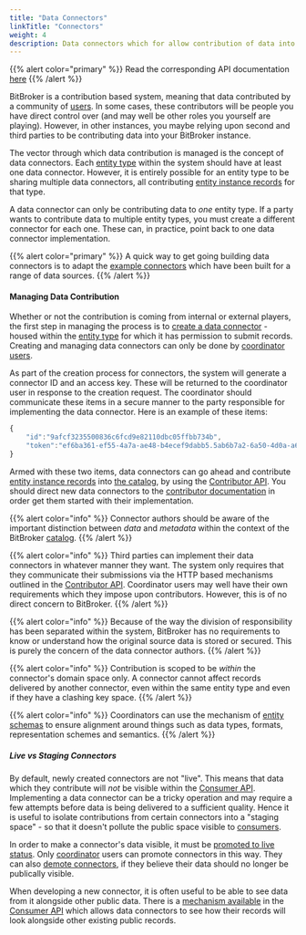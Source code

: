 ```yaml
---
title: "Data Connectors"
linkTitle: "Connectors"
weight: 4
description: Data connectors which for allow contribution of data into a BitBroker instance
---
```


{{% alert color="primary" %}}
Read the corresponding API documentation [here](/docs/coordinator/connectors/)
{{% /alert %}}

BitBroker is a contribution based system, meaning that data contributed by a community of [users](/concepts/users/#contributors). In some cases, these contributors will be people you have direct control over (and may well be other roles you yourself are playing). However, in other instances, you maybe relying upon second and third parties to be contributing data into your BitBroker instance.

The vector through which data contribution is managed is the concept of data connectors. Each [entity type](/docs/concepts/entity-types/) within the system should have at least one data connector. However, it is entirely possible for an entity type to be sharing multiple data connectors, all contributing [entity instance records](/docs/concepts/entity-types/#entity-instances) for that type.

A data connector can only be contributing data to _one_ entity type. If a party wants to contribute data to multiple entity types, you must create a different connector for each one. These can, in practice, point back to one data connector implementation.

{{% alert color="primary" %}}
A quick way to get going building data connectors is to adapt the [example connectors](/docs/examples/connectors/) which have been built for a range of data sources.
{{% /alert %}}

#### Managing Data Contribution

Whether or not the contribution is coming from internal or external players, the first step in managing the process is to [create a data connector](/docs/coordinator/connectors/#creating-a-new-connector) - housed within the [entity type](/docs/concepts/entity-types/) for which it has permission to submit records. Creating and managing data connectors can only be done by [coordinator users](/docs/concepts/users/#coordinators).

As part of the creation process for connectors, the system will generate a connector ID and an access key. These will be returned to the coordinator user in response to the creation request. The coordinator should communicate these items in a secure manner to the party responsible for implementing the data connector. Here is an example of these items:

```js
{
    "id":"9afcf3235500836c6fcd9e82110dbc05ffbb734b",
    "token":"ef6ba361-ef55-4a7a-ae48-b4ecef9dabb5.5ab6b7a2-6a50-4d0a-a6b4-f43dd6fe12d9.7777df3f-e26b-4f4e-8c80-628f915871b4"
}
```

Armed with these two items, data connectors can go ahead and contribute [entity instance records](/docs/concepts/entity-types/#entity-instances) into [the catalog](/docs/concepts/catalog/), by using the [Contributor API](/docs/contributor/). You should direct new data connectors to the [contributor documentation](/docs/contributor/records/) in order get them started with their implementation.

{{% alert color="info" %}}
Connector authors should be aware of the important distinction between _data_ and _metadata_ within the context of the BitBroker [catalog](/docs/concepts/catalog/).
{{% /alert %}}

{{% alert color="info" %}}
Third parties can implement their data connectors in whatever manner they want. The system only requires that they communicate their submissions via the HTTP based mechanisms outlined in the [Contributor API](/docs/contributor/). Coordinator users may well have their own requirements which they impose upon contributors. However, this is of no direct concern to BitBroker.
{{% /alert %}}

{{% alert color="info" %}}
Because of the way the division of responsibility has been separated within the system, BitBroker has no requirements to know or understand how the original source data is stored or secured. This is purely the concern of the data connector authors.
{{% /alert %}}

{{% alert color="info" %}}
Contribution is scoped to be _within_ the connector's domain space only. A connector cannot affect records delivered by another connector, even within the same entity type and even if they have a clashing key space.
{{% /alert %}}

{{% alert color="info" %}}
Coordinators can use the mechanism of [entity schemas](/docs/concepts/entity-types/#entity-schemas) to ensure alignment around things such as data types, formats, representation schemes and semantics.
{{% /alert %}}

##### Live vs Staging Connectors

By default, newly created connectors are not "live". This means that data which they contribute will _not_ be visible within the [Consumer API](/docs/consumer/). Implementing a data connector can be a tricky operation and may require a few attempts before data is being delivered to a sufficient quality. Hence it is useful to isolate contributions from certain connectors into a "staging space" - so that it doesn't pollute the public space visible to [consumers](/docs/concepts/users/#consumers).

In order to make a connector's data visible, it must be [promoted to live status](/docs/coordinator/connectors/#promoting-a-connector-to-live). Only [coordinator](/docs/concepts/users/#coordinators) users can promote connectors in this way. They can also [demote connectors](/docs/coordinator/connectors/#demoting-a-connector-from-live), if they believe their data should no longer be publically visible.

When developing a new connector, it is often useful to be able to see data from it alongside other public data. There is a [mechanism available](/docs/consumer/#accessing-staged-records) in the [Consumer API](/docs/consumer/) which allows data connectors to see how their records will look alongside other existing public records.
